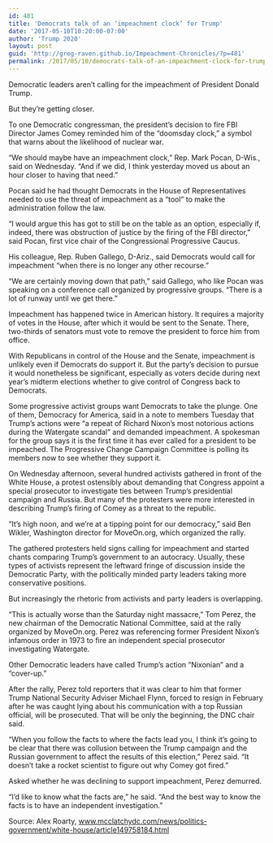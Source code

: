 ```yaml
---
id: 481
title: 'Democrats talk of an ‘impeachment clock’ for Trump'
date: '2017-05-10T10:20:00-07:00'
author: 'Trump 2020'
layout: post
guid: 'http://greg-raven.github.io/Impeachment-Chronicles/?p=481'
permalink: /2017/05/10/democrats-talk-of-an-impeachment-clock-for-trump/
---
```


Democratic leaders aren’t calling for the impeachment of President Donald Trump.

But they’re getting closer.

To one Democratic congressman, the president’s decision to fire FBI Director James Comey reminded him of the “doomsday clock,” a symbol that warns about the likelihood of nuclear war.

“We should maybe have an impeachment clock,” Rep. Mark Pocan, D-Wis., said on Wednesday. “And if we did, I think yesterday moved us about an hour closer to having that need.”

Pocan said he had thought Democrats in the House of Representatives needed to use the threat of impeachment as a “tool” to make the administration follow the law.

“I would argue this has got to still be on the table as an option, especially if, indeed, there was obstruction of justice by the firing of the FBI director,” said Pocan, first vice chair of the Congressional Progressive Caucus.

His colleague, Rep. Ruben Gallego, D-Ariz., said Democrats would call for impeachment “when there is no longer any other recourse.”

“We are certainly moving down that path,” said Gallego, who like Pocan was speaking on a conference call organized by progressive groups. “There is a lot of runway until we get there.”

Impeachment has happened twice in American history. It requires a majority of votes in the House, after which it would be sent to the Senate. There, two-thirds of senators must vote to remove the president to force him from office.

With Republicans in control of the House and the Senate, impeachment is unlikely even if Democrats do support it. But the party’s decision to pursue it would nonetheless be significant, especially as voters decide during next year’s midterm elections whether to give control of Congress back to Democrats.

Some progressive activist groups want Democrats to take the plunge. One of them, Democracy for America, said in a note to members Tuesday that Trump’s actions were “a repeat of Richard Nixon’s most notorious actions during the Watergate scandal” and demanded impeachment. A spokesman for the group says it is the first time it has ever called for a president to be impeached. The Progressive Change Campaign Committee is polling its members now to see whether they support it.

On Wednesday afternoon, several hundred activists gathered in front of the White House, a protest ostensibly about demanding that Congress appoint a special prosecutor to investigate ties between Trump’s presidential campaign and Russia. But many of the protesters were more interested in describing Trump’s firing of Comey as a threat to the republic.

“It’s high noon, and we’re at a tipping point for our democracy,” said Ben Wikler, Washington director for MoveOn.org, which organized the rally.

The gathered protesters held signs calling for impeachment and started chants comparing Trump’s government to an autocracy. Usually, these types of activists represent the leftward fringe of discussion inside the Democratic Party, with the politically minded party leaders taking more conservative positions.

But increasingly the rhetoric from activists and party leaders is overlapping.

“This is actually worse than the Saturday night massacre,” Tom Perez, the new chairman of the Democratic National Committee, said at the rally organized by MoveOn.org. Perez was referencing former President Nixon’s infamous order in 1973 to fire an independent special prosecutor investigating Watergate.

Other Democratic leaders have called Trump’s action “Nixonian” and a “cover-up.”

After the rally, Perez told reporters that it was clear to him that former Trump National Security Adviser Michael Flynn, forced to resign in February after he was caught lying about his communication with a top Russian official, will be prosecuted. That will be only the beginning, the DNC chair said.

“When you follow the facts to where the facts lead you, I think it’s going to be clear that there was collusion between the Trump campaign and the Russian government to affect the results of this election,” Perez said. “It doesn’t take a rocket scientist to figure out why Comey got fired.”

Asked whether he was declining to support impeachment, Perez demurred.

“I’d like to know what the facts are,” he said. “And the best way to know the facts is to have an independent investigation.”

Source: Alex Roarty, www.mcclatchydc.com/news/politics-government/white-house/article149758184.html